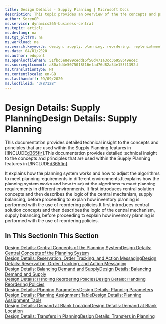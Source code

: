 ```yaml
---
title: Design Details - Supply Planning | Microsoft Docs
description: This topic provides an overview of the the concepts and principles that are used within the Supply Planning features in Business Central.
author: SorenGP
ms.service: dynamics365-business-central
ms.topic: article
ms.devlang: na
ms.tgt_pltfrm: na
ms.workload: na
ms.search.keywords: design, supply, planning, reordering, replenishment
ms.date: 04/01/2020
ms.author: edupont
ms.openlocfilehash: 51fbc5e8e99cedd16f50d471a3cc36958549ecec
ms.sourcegitcommit: a80afd4e5075018716efad76d82a54e158f1392d
ms.translationtype: HT
ms.contentlocale: en-GB
ms.lasthandoff: 09/09/2020
ms.locfileid: "3787128"
---
```

# <a name="design-details-supply-planning"></a><span data-ttu-id="261ab-103">Design Details: Supply Planning</span><span class="sxs-lookup"><span data-stu-id="261ab-103">Design Details: Supply Planning</span></span>
<span data-ttu-id="261ab-104">This documentation provides detailed technical insight to the concepts and principles that are used within the Supply Planning features in [!INCLUDE[d365fin](includes/d365fin_md.md)].</span><span class="sxs-lookup"><span data-stu-id="261ab-104">This documentation provides detailed technical insight to the concepts and principles that are used within the Supply Planning features in [!INCLUDE[d365fin](includes/d365fin_md.md)].</span></span>  

<span data-ttu-id="261ab-105">It explains how the planning system works and how to adjust the algorithms to meet planning requirements in different environments.</span><span class="sxs-lookup"><span data-stu-id="261ab-105">It explains how the planning system works and how to adjust the algorithms to meet planning requirements in different environments.</span></span> <span data-ttu-id="261ab-106">It first introduces central solution concepts and then describes the logic of the central mechanism, supply balancing, before proceeding to explain how inventory planning is performed with the use of reordering policies.</span><span class="sxs-lookup"><span data-stu-id="261ab-106">It first introduces central solution concepts and then describes the logic of the central mechanism, supply balancing, before proceeding to explain how inventory planning is performed with the use of reordering policies.</span></span>  

## <a name="in-this-section"></a><span data-ttu-id="261ab-107">In This Section</span><span class="sxs-lookup"><span data-stu-id="261ab-107">In This Section</span></span>  
[<span data-ttu-id="261ab-108">Design Details: Central Concepts of the Planning System</span><span class="sxs-lookup"><span data-stu-id="261ab-108">Design Details: Central Concepts of the Planning System</span></span>](design-details-central-concepts-of-the-planning-system.md)  
[<span data-ttu-id="261ab-109">Design Details: Reservation, Order Tracking, and Action Messaging</span><span class="sxs-lookup"><span data-stu-id="261ab-109">Design Details: Reservation, Order Tracking, and Action Messaging</span></span>](design-details-reservation-order-tracking-and-action-messaging.md)  
[<span data-ttu-id="261ab-110">Design Details: Balancing Demand and Supply</span><span class="sxs-lookup"><span data-stu-id="261ab-110">Design Details: Balancing Demand and Supply</span></span>](design-details-balancing-demand-and-supply.md)  
[<span data-ttu-id="261ab-111">Design Details: Handling Reordering Policies</span><span class="sxs-lookup"><span data-stu-id="261ab-111">Design Details: Handling Reordering Policies</span></span>](design-details-handling-reordering-policies.md)  
[<span data-ttu-id="261ab-112">Design Details: Planning Parameters</span><span class="sxs-lookup"><span data-stu-id="261ab-112">Design Details: Planning Parameters</span></span>](design-details-planning-parameters.md)  
[<span data-ttu-id="261ab-113">Design Details: Planning Assignment Table</span><span class="sxs-lookup"><span data-stu-id="261ab-113">Design Details: Planning Assignment Table</span></span>](design-details-planning-assignment-table.md)  
[<span data-ttu-id="261ab-114">Design Details: Demand at Blank Location</span><span class="sxs-lookup"><span data-stu-id="261ab-114">Design Details: Demand at Blank Location</span></span>](design-details-demand-at-blank-location.md)  
[<span data-ttu-id="261ab-115">Design Details: Transfers in Planning</span><span class="sxs-lookup"><span data-stu-id="261ab-115">Design Details: Transfers in Planning</span></span>](design-details-transfers-in-planning.md)
